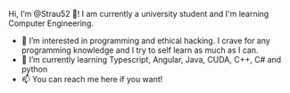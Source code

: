 Hi, I’m @Strau52 👋! I am currently a university student and I'm learning Computer Engineering.
- 👀 I’m interested in programming and ethical hacking. I crave for any programming knowledge and I try to self learn as much as I can. 
- 🌱 I’m currently learning Typescript, Angular, Java, CUDA, C++, C# and python
- 📫 You can reach me here if you want!
<!--- - 💞️ I’m looking to collaborate on ... 
Strau52/Strau52 is a ✨ special ✨ repository because its `README.md` (this file) appears on your GitHub profile.
You can click the Preview link to take a look at your changes.
--->
